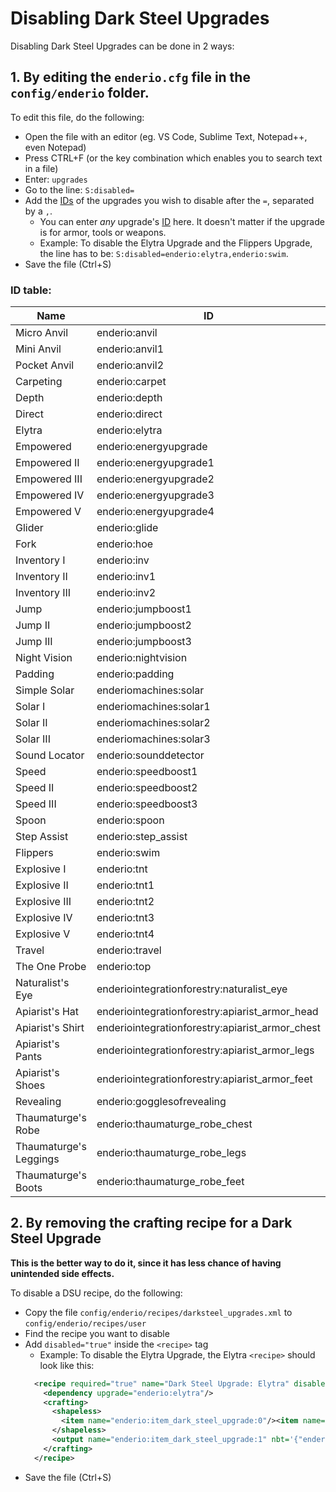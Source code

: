 # Disabling Dark Steel Upgrades

Disabling Dark Steel Upgrades can be done in 2 ways:

## 1. By editing the `enderio.cfg` file in the `config/enderio` folder.

To edit this file, do the following:
* Open the file with an editor (eg. VS Code, Sublime Text, Notepad++, even Notepad)
* Press CTRL+F (or the key combination which enables you to search text in a file)
* Enter: `upgrades`
* Go to the line: `S:disabled=`
* Add the [IDs](#id-table) of the upgrades you wish to disable after the `=`, separated by a `,`.
  - You can enter *any* upgrade's [ID](#id-table) here. It doesn't matter if the upgrade is for armor, tools or weapons.
  - Example: To disable the Elytra Upgrade and the Flippers Upgrade, the line has to be:
  `S:disabled=enderio:elytra,enderio:swim`.
* Save the file (Ctrl+S)

### ID table:

| Name                   | ID                                              |
| ---------------------- | ----------------------------------------------- |
| Micro Anvil            | enderio:anvil                                   |
| Mini Anvil             | enderio:anvil1                                  |
| Pocket Anvil           | enderio:anvil2                                  |
| Carpeting              | enderio:carpet                                  |
| Depth                  | enderio:depth                                   |
| Direct                 | enderio:direct                                  |
| Elytra                 | enderio:elytra                                  |
| Empowered              | enderio:energyupgrade                           |
| Empowered II           | enderio:energyupgrade1                          |
| Empowered III          | enderio:energyupgrade2                          |
| Empowered IV           | enderio:energyupgrade3                          |
| Empowered V            | enderio:energyupgrade4                          |
| Glider                 | enderio:glide                                   |
| Fork                   | enderio:hoe                                     |
| Inventory I            | enderio:inv                                     |
| Inventory II           | enderio:inv1                                    |
| Inventory III          | enderio:inv2                                    |
| Jump                   | enderio:jumpboost1                              |
| Jump II                | enderio:jumpboost2                              |
| Jump III               | enderio:jumpboost3                              |
| Night Vision           | enderio:nightvision                             |
| Padding                | enderio:padding                                 |
| Simple Solar           | enderiomachines:solar                           |
| Solar I                | enderiomachines:solar1                          |
| Solar II               | enderiomachines:solar2                          |
| Solar III              | enderiomachines:solar3                          |
| Sound Locator          | enderio:sounddetector                           |
| Speed                  | enderio:speedboost1                             |
| Speed II               | enderio:speedboost2                             |
| Speed III              | enderio:speedboost3                             |
| Spoon                  | enderio:spoon                                   |
| Step Assist            | enderio:step_assist                             |
| Flippers               | enderio:swim                                    |
| Explosive I            | enderio:tnt                                     |
| Explosive II           | enderio:tnt1                                    |
| Explosive III          | enderio:tnt2                                    |
| Explosive IV           | enderio:tnt3                                    |
| Explosive V            | enderio:tnt4                                    |
| Travel                 | enderio:travel                                  |
| The One Probe          | enderio:top                                     |
| Naturalist's Eye       | enderiointegrationforestry:naturalist_eye       |
| Apiarist's Hat         | enderiointegrationforestry:apiarist_armor_head  |
| Apiarist's Shirt       | enderiointegrationforestry:apiarist_armor_chest |
| Apiarist's Pants       | enderiointegrationforestry:apiarist_armor_legs  |
| Apiarist's Shoes       | enderiointegrationforestry:apiarist_armor_feet  |
| Revealing              | enderio:gogglesofrevealing                      |
| Thaumaturge's Robe     | enderio:thaumaturge_robe_chest                  |
| Thaumaturge's Leggings | enderio:thaumaturge_robe_legs                   |
| Thaumaturge's Boots    | enderio:thaumaturge_robe_feet                   |

## 2. By removing the crafting recipe for a Dark Steel Upgrade

**This is the better way to do it, since it has less chance of having unintended side effects.**

To disable a DSU recipe, do the following:
* Copy the file `config/enderio/recipes/darksteel_upgrades.xml` to `config/enderio/recipes/user`
* Find the recipe you want to disable
* Add `disabled="true"` inside the `<recipe>` tag
  - Example: To disable the Elytra Upgrade, the Elytra `<recipe>` should look like this:
  ```xml
    <recipe required="true" name="Dark Steel Upgrade: Elytra" disabled="true">
      <dependency upgrade="enderio:elytra"/>
      <crafting>
        <shapeless>
          <item name="enderio:item_dark_steel_upgrade:0"/><item name="minecraft:elytra"/>
        </shapeless>
        <output name="enderio:item_dark_steel_upgrade:1" nbt='{"enderio:dsu":"enderio:elytra"}'/>
      </crafting>
    </recipe>
  ```
* Save the file (Ctrl+S)
